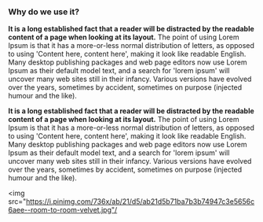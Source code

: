 ### Why do we use it?

**It is a long established fact that a reader will be distracted by the readable content of a page when looking at its layout.** The point of using Lorem Ipsum is that it has a more-or-less normal distribution of letters, as opposed to using 'Content here, content here', making it look like readable English. Many desktop publishing packages and web page editors now use Lorem Ipsum as their default model text, and a search for 'lorem ipsum' will uncover many web sites still in their infancy. Various versions have evolved over the years, sometimes by accident, sometimes on purpose (injected humour and the like).

**It is a long established fact that a reader will be distracted by the readable content of a page when looking at its layout.** The point of using Lorem Ipsum is that it has a more-or-less normal distribution of letters, as opposed to using 'Content here, content here', making it look like readable English. Many desktop publishing packages and web page editors now use Lorem Ipsum as their default model text, and a search for 'lorem ipsum' will uncover many web sites still in their infancy. Various versions have evolved over the years, sometimes by accident, sometimes on purpose (injected humour and the like).


 <img src="https://i.pinimg.com/736x/ab/21/d5/ab21d5b71ba7b3b74947c3e5656c6aee--room-to-room-velvet.jpg"/
